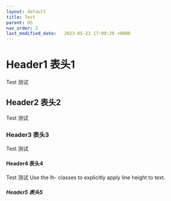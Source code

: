 ```yaml
---
layout: default
title: Test
parent: OS
nav_order: 2
last_modified_date:   2023-05-23 17:09:29 +0800
---
```


# Header1 表头1
Test 测试
## Header2 表头2
Test 测试
### Header3 表头3
Test 测试
#### Header4 表头4
Test 测试
Use the lh- classes to explicitly apply line height to text.
##### Header5 表头5